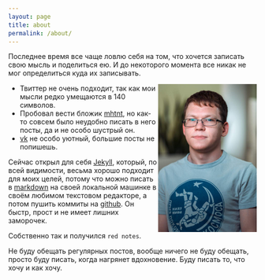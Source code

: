```yaml
---
layout: page
title: about
permalink: /about/
---
```


Последнее время все чаще ловлю себя на том, что хочется записать свою мысль
и поделиться ею.  И до некоторого момента все никак не мог определиться куда
их записывать.

<img src="/downloads/photo.jpg" align="right" width="200px">

* Твиттер не очень подходит, так как мои мысли редко умещаются в 140 символов.
* Пробовал вести бложик [mhtnt][], но как-то совсем было неудобно писать
в него посты, да и не особо шустрый он.
* [vk][] не особо уютный, большие посты не попишешь.

Сейчас открыл для себя [Jekyll][], который, по всей видимости, весьма хорошо
подходит для моих целей, потому что можно писать в [markdown] на своей
локальной машинке в своём любимом текстовом редакторе, а потом пушить коммиты
на [github][]. Он быстр, прост и не имеет лишних заморочек.

Собственно так и получился `red notes`.

Не буду обещать регулярных постов, вообще ничего не буду обещать, просто буду
писать, когда нагрянет вдохновение. Буду писать то, что хочу и как хочу.


[vk]:           http://vk.com/abcdw
[mhtnt]:        http://mhtnt.blogspot.com
[jekyll]:       http://jekyllrb.com
[github]:       http://github.com/abcdw
[markdown]:     http://daringfireball.net/projects/markdown/syntax
